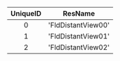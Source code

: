 | UniqueID | ResName |
|:--:|:--:|
| 0 | 'FldDistantView00' | 
| 1 | 'FldDistantView01' | 
| 2 | 'FldDistantView02' | 
